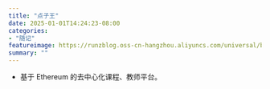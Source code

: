 ```yaml
---
title: "点子王"
date: 2025-01-01T14:24:23-08:00
categories: 
- "随记"
featureimage: https://runzblog.oss-cn-hangzhou.aliyuncs.com/universal/background1.jpg
summary: ""
---
```


- 基于 Ethereum 的去中心化课程、教师平台。